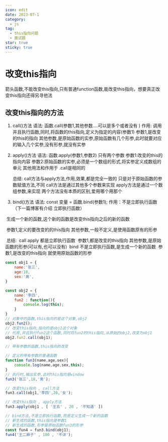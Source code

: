 ```yaml
---
icon: edit
date: 2023-07-1
category:
  - js
tag:
  - this指向问题
  - 面试题
star: true
sticky: true
---
```


#  改变this指向
箭头函数,不能改变this指向,只有普通function函数,能改变this指向，想要真正改变this指向还得另寻他法
<!-- more -->

## 改变this指向的方法

1.  call()方法
   语法: 函数.call(参数1,其他参数....可以是多个或者没有 )
   作用: 调用并且执行函数,同时,将函数的this指向,定义为指定的内容(参数1)
           参数1,是改变的this的指向
           其他参数,是原始函数的实参,原始函数有几个形参,此时就要对应的输入几个实参,没有形参,就没有实参

2. apply()方法
   语法: 函数.apply(参数1,参数2)  只有两个参数
           参数1:改变的this的指向内容
           参数2:原始函数的实参,必须是一个数组的形式,将实参定义成数组的单元
   其他用法和作用于 .call是相同的

   总结: call方法与apply方法,作用,效果,都是完全一致的
           只是对于原始函数的参数赋值方法,不同
           call方法是通过其他多个参数来实现
           apply方法是通过一个数组参数,来实现
           两个方法没有本质的区别,爱用哪个用那个

3.  bind()方法
   语法: const 变量 = 函数.bind(参数1);
   作用：不是立即执行函数（下一篇博客有介绍 立即执行函数）

   ​			生成一个新的函数,这个新的函数是改变this指向之后的新的函数

   ​			参数1,定义的要改变的的this指向
   ​			其他参数,一般不定义,是使用函数原有的形参

​		总结:
​    		call apply 都是立即执行函数
​        		参数1,都是改变的this指向
​       		 其他参数,是原始函数的形参(可以有,也可以没有)
​    		bind 不是立即执行函数,是生成一个新的函数
​        		参数1,是改变的this指向
​        		就使用原始函数的形参

```javascript
const obj1 = {
    name:'张三',
    age:18,
    sex:'男',
}

const obj2 = {
    name:'李四',
    fun2 : function(){
        console.log(this);
    }
}
// 对象中的函数,this指向的是这个对象,obj2
obj2.fun2();
// 改变this指向,指向的是obj1这个对象
// 代用,并且执行fun2这个函数,同时将fun2的this指向,从原始的obj2,改变为obj1
obj2.fun2.call(obj1);

// 带有参数的函数,this指向的改变

// 定义的带有参数的普通函数
function fun3(name,age,sex){
    console.log(name,age,sex,this);
}
// 执行时,输出实参,此时this指向是window
fun3('张三',18,'男');

// 改变this指向 , call方法
fun3.call(obj1,'李四',20,'女');

// 改变this指向 , apply方法
fun3.apply(obj1 , [ '王五' , 20 , '不知道' ])

// bind方法,不是立即执行函数,而是定义生成一个新的函数
// 新生成的函数,this指向是参数1
// 新生成的函数,形参是原始函数fun3的形参
const fun4 = fun3.bind(obj1);
fun4('王二麻子' , 100 , '不详');
```




